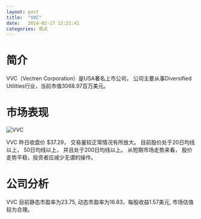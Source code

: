 ```yaml
---
layout: post
title:  "VVC"
date:   2014-02-17 12:21:41
categories: 观点
---
```


# 简介
VVC（Vectren Corporation）是USA著名上市公司，
公司主要从事Diversified Utilities行业，当前市值3068.97百万美元。

# 市场表现

![VVC](http://finviz.com/chart.ashx?t=VVC&ty=c&ta=1&p=d&s=l)

VVC 昨日收盘价 $37.29，
交易量较正常情况有所放大。
目前股价处于20日均线以上，
50日均线以上，
并且处于200日均线以上。
从短期市场走势来看，
股价走势平稳，投资者应减少无谓的操作。

# 公司分析
VVC 目前静态市盈率为23.75, 动态市盈率为16.83，每股收益1.57美元,
市场估值较为合理。
